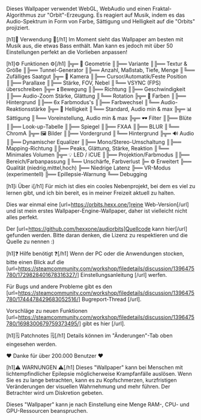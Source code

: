Dieses Wallpaper verwendet WebGL, WebAudio und einen Fraktal-Algorithmus zur "Orbit"-Erzeugung. Es reagiert auf Musik, indem es das Audio-Spektrum in Form von Farbe, Sättigung und Helligkeit auf die "Orbits" projiziert.

[h1]🧬 Verwendung 🧬[/h1]
Im Moment sieht das Wallpaper am besten mit Musik aus, die etwas Bass enthält.
Man kann es jedoch mit über 50 Einstellungen perfekt an die Vorlieben anpassen!

[h1]⚙️ Funktionen ⚙️[/h1]
╠╦═ 📐 Geometrie
║╠══ Variante
║╠══ Textur & Größe
║╠══ Tunnel-Generator
║╠══ Anzahl, Maßstab, Tiefe, Menge
║╚══ Zufälliges Saatgut
╠╦═ 🎥 Kamera
║╠══ Cursor/Automatik/Feste Position
║╠══ Parallaxe
║╠══ Stärke, FOV, Nebel
║╚══ VSYNC (FPS) überschreiben
╠╦═ ⏫ Bewegung
║╠══ Richtung
║╠══ Geschwindigkeit
║╠══ Audio-Zoom Stärke, Glättung
║╚══ Rotation
╠╦═ 🌈 Farben
║╠══ Hintergrund
║╠══ 6x Farbmodus's
║╠══ Farbwechsel
║╚══ Audio-Reaktionsstärke
╠╦═ 🔆 Helligkeit
║╚══ Standard, Audio min & max
╠╦═ 📊 Sättigung
║╚══ Voreinstellung, Audio min & max
╠╦═ 🕶 Filter
║╠══ Blüte
║╠══ Look-up-Tabelle
║╠══ Spiegel
║╠══ FXAA
║╠══ BLUR
║╚══ ChromA
╠╦═ 🖼 Bilder
║╠══ Vordergrund
║╚══ Hintergrund
╠╦═ 🔊 Audio
║╠══ Dynamischer Equalizer
║╠══ Mono/Stereo-Umschaltung
║╠══ Mapping-Richtung
║╠══ Peaks, Glättung, Stärke, Reaktion
║╚══ Minimales Volumen
╠╦═ 💡 LED / iCUE
║╠══ Projektion/Farbmodus
║╠══ Bereich/Farbanpassung
║╚══ Unschärfe, Farbverlust
╠═ ⚙️ Erweitert
╠══ Qualität (niedrig,mittel,hoch)
╠══ Niedrige Latenz
╠══ VR-Modus (experimentell)
╠══ Epillepsie-Warnung
╚══ Debugging


[h1]ℹ️ Über ℹ️[/h1]
Für mich ist dies ein cooles Nebenprojekt, bei dem es viel zu lernen gibt, und ich bin bereit, es in meiner Freizeit aktuell zu halten. 

Dies war einmal eine [url=https://orbits.hexx.one/]reine Web-Version[/url] und ist mein erstes Wallpaper-Engine-Wallpaper, daher ist vielleicht nicht alles perfekt.

Der [url=https://github.com/hexxone/audiorbits]Quellcode kann hier[/url] gefunden werden. Bitte daran denken, die Lizenz zu respektieren und die Quelle zu nennen :)


[h1]❓ Hilfe benötigt ❓[/h1]
Wenn der PC oder die Anwendungen stocken, bitte einen Blick auf die [url=https://steamcommunity.com/workshop/filedetails/discussion/1396475780/1729828401678316327/] Einstellungsanleitung [/url] werfen.

Für Bugs und andere Probleme gibt es den [url=https://steamcommunity.com/workshop/filedetails/discussion/1396475780/1744478429683052516/] Bugreport-Thread [/url].

Vorschläge zu neuen Funktionen [url=https://steamcommunity.com/workshop/filedetails/discussion/1396475780/1698300679759373495/] gibt es hier [/url].


[h1]🗒 Patchnotes 🗒[/h1]
Details können im "Änderungen"-Tab oben eingesehen werden.


❤️ Danke für über 200.000 Benutzer ❤️


[h1]⚠️ WARNUNGEN ⚠️[/h1]
Dieses "Wallpaper" kann bei Menschen mit lichtempfindlicher Epilepsie möglicherweise Krampfanfälle auslösen.
Wenn Sie es zu lange betrachten, kann es zu Kopfschmerzen, kurzfristigen Veränderungen der visuellen Wahrnehmung und mehr führen.
Der Betrachter wird um Diskretion gebeten.

Dieses "Wallpaper" kann je nach Einstellung eine Menge RAM-, CPU- und GPU-Ressourcen beanspruchen.
